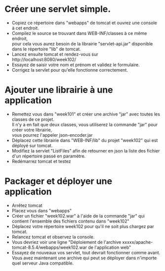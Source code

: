 
# Créer une servlet simple.

* Copiez ce répertoire dans "webapps" de tomcat et ouvrez une console à cet endroit.
* Compilez le source se trouvant dans WEB-INF/classes à ce même endroit,  
pour cela vous aurez besoin de la librairie "servlet-api.jar" disponible dans le répertoire "lib" de tomcat.
* Lancez ensuite tomcat et rendez-vous sur http://localhost:8080/week102/
* Essayez de saisir votre nom et prénom et validez le formulaire.
* Corrigez la servlet pour qu'elle fonctionne correctement.

# Ajouter une librairie à une application

* Remettez vous dans "week101" et créer une archive "jar" avec toutes les classes de ce projet.  
Il n'y a en fait que deux classes, vous utiliserez la commande "jar" pour créer votre librairie,  
vous pourrez l'appeler json-encoder.jar
* Déplacez cette librairie dans "WEB-INF/lib" du projet "week102" qui est déployé sur tomcat.
* Modifiez la servlet "ListFiles" afin de retourner en json la liste des fichier d'un répertoire passé en paramètre.
* Redémarrez tomcat et testez

# Packager et déployer une application

* Arrêtez tomcat
* Placez vous dans "webapps"
* Créer un fichier "week102.war" à l'aide de la commande "jar" qui contient l'ensemble des fichiers contenu dans "week102"
* Déplacez votre répertoire week102 pour qu'il ne soit plus chargez par tomcat.
* Relancez tomcat et observez la console.
* Vous devriez voir une ligne "Déploiement de l'archive xxxxx/apache-tomcat-8.5.4/webapps/week102.war de l'application web"
* Essayez de nouveaux vos servlet, tout devrait fonctionner comme avant.  
Vous avez maintenant une archive qui peut se déployer dans n'importe quel serveur Java compatible.

